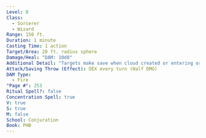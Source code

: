 ```yaml
---
Level: 8
Class:
  - Sorcerer
  - Wizard
Range: 150 ft.
Duration: 1 minute
Casting Time: 1 action
Target/Area: 20 ft. radius sphere
Damage/Heal: "DAM: 10d8"
Additional Detail: "Targets make save when cloud created or entering or exiting it. Cloud move: 10ft."
Attack/Saving Throw (Effect): DEX every turn (Half DMG)
DAM Type:
  - Fire
"Page #": 253
Ritual Spell?: false
Concentration Spell: true
V: true
S: true
M: false
School: Conjuration
Book: PHB
---
```

